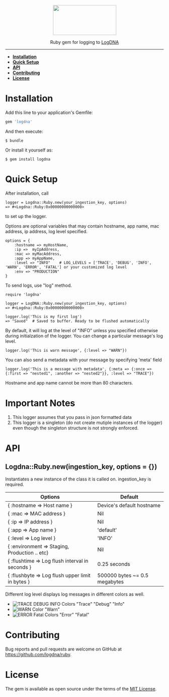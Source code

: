 
<p align="center">
  <a href="https://app.logdna.com">
    <img height="95" width="201" src="https://raw.githubusercontent.com/logdna/artwork/master/logo%2Bruby.png">
  </a>
  <p align="center">Ruby gem for logging to <a href="https://app.logdna.com">LogDNA</a></p>
</p>

---

* **[Installation](#installation)**
* **[Quick Setup](#quick-setup)**
* **[API](#api)**
* **[Contributing](#contributing)**
* **[License](#license)**

# Installation

Add this line to your application's Gemfile:

```ruby
gem 'logdna'
```

And then execute:

    $ bundle

Or install it yourself as:

    $ gem install logdna



# Quick Setup

After installation, call

    logger = Logdna::Ruby.new(your_ingestion_key, options)
    => #<Logdna::Ruby:0x00000000000000>

to set up the logger.

Options are optional variables that may contain hostname, app name, mac address, ip address, log level specified.

    options = {
        :hostname => myHostName,
        :ip =>  myIpAddress,
        :mac => myMacAddress,
        :app => myAppName,
        :level => "INFO"    # LOG_LEVELS = ['TRACE', 'DEBUG', 'INFO', 'WARN', 'ERROR', 'FATAL'] or your customized log level
        :env => "PRODUCTION"
    }


To send logs, use "log" method.

    require 'logdna'

    logger = LogDNA::Ruby.new(your_ingestion_key, options)
    => #<Logdna::Ruby:0x00000000000000>

    logger.log('This is my first log')
    => "Saved"  # Saved to buffer. Ready to be flushed automatically


By default, it will log at the level of "INFO" unless you specified otherwise during initialzation of the logger. 
You can change a particular message's log level.

    logger.log('This is warn message', {:level => "WARN"})


You can also send a metadata with your message by specifying 'meta' field

    logger.log('This is a message with metadata', {:meta => {:once => {:first => "nested1", :another => "nested2"}}, :level => "TRACE"})


Hostname and app name cannot be more than 80 characters.



# Important Notes

1. This logger assumes that you pass in json formatted data
2. This logger is a singleton (do not create mutiple instances of the logger) even though the singleton structure is not strongly enforced. 


# API

## Logdna::Ruby.new(ingestion_key, options = {})

Instantiates a new instance of the class it is called on. ingestion_key is required.

| Options | Default |
|---------|---------|
|{ :hostname => Host name } | Device's default hostname |
|{ :mac => MAC address } | Nil |
|{ :ip => IP address } | Nil |
|{ :app => App name } | 'default' |
|{ :level => Log level } | 'INFO' |
|{ :environment => Staging, Production .. etc} | Nil |
|{ :flushtime => Log flush interval in seconds } | 0.25 seconds |
|{ :flushbyte => Log flush upper limit in bytes } | 500000 bytes ~= 0.5 megabytes |

Different log level displays log messages in different colors as well. 
- ![TRACE DEBUG INFO Colors](https://placehold.it/15/515151/000000?text=+)   "Trace"  "Debug"  "Info"
- ![WARN Color](https://placehold.it/15/ec9563/000000?text=+)   "Warn"
- ![ERROR Fatal Colors](https://placehold.it/15/e37e7d/000000?text=+)   "Error"  "Fatal"



# Contributing

Bug reports and pull requests are welcome on GitHub at https://github.com/logdna/ruby.



# License

The gem is available as open source under the terms of the [MIT License](http://opensource.org/licenses/MIT).
